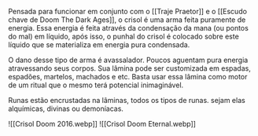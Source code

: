 Pensada para funcionar em conjunto com o [[Traje Praetor]] e o [[Escudo chave de Doom The Dark Ages]], o crisol é uma arma feita puramente de energia. Essa energia é feita através da condensação da mana (ou pontos do mal) em líquido, após isso, o punhal do crisol é colocado sobre este líquido que se materializa em energia pura condensada.

O dano desse tipo de arma é avassalador. Poucos aguentam pura energia atravessando seus corpos. Sua lâmina pode ser customizada em espadas, espadões, martelos, machados e etc. Basta usar essa lâmina como motor de um ritual que o mesmo terá potencial inimaginável.

Runas estão encrustadas na lâminas, todos os tipos de runas. sejam elas alquímicas, divinas ou demoníacas.

![[Crisol Doom 2016.webp]]
![[Crisol Doom Eternal.webp]]